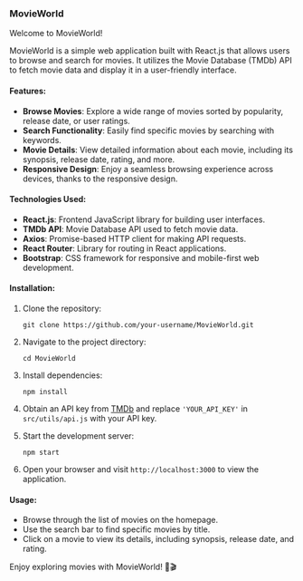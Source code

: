 ### MovieWorld

Welcome to MovieWorld! 

MovieWorld is a simple web application built with React.js that allows users to browse and search for movies. It utilizes the Movie Database (TMDb) API to fetch movie data and display it in a user-friendly interface.

#### Features:
- **Browse Movies**: Explore a wide range of movies sorted by popularity, release date, or user ratings.
- **Search Functionality**: Easily find specific movies by searching with keywords.
- **Movie Details**: View detailed information about each movie, including its synopsis, release date, rating, and more.
- **Responsive Design**: Enjoy a seamless browsing experience across devices, thanks to the responsive design.

#### Technologies Used:
- **React.js**: Frontend JavaScript library for building user interfaces.
- **TMDb API**: Movie Database API used to fetch movie data.
- **Axios**: Promise-based HTTP client for making API requests.
- **React Router**: Library for routing in React applications.
- **Bootstrap**: CSS framework for responsive and mobile-first web development.

#### Installation:
1. Clone the repository:
   ```
   git clone https://github.com/your-username/MovieWorld.git
   ```

2. Navigate to the project directory:
   ```
   cd MovieWorld
   ```

3. Install dependencies:
   ```
   npm install
   ```

4. Obtain an API key from [TMDb](https://www.themoviedb.org/documentation/api) and replace `'YOUR_API_KEY'` in `src/utils/api.js` with your API key.

5. Start the development server:
   ```
   npm start
   ```

6. Open your browser and visit `http://localhost:3000` to view the application.

#### Usage:
- Browse through the list of movies on the homepage.
- Use the search bar to find specific movies by title.
- Click on a movie to view its details, including synopsis, release date, and rating.



Enjoy exploring movies with MovieWorld! 🍿🎬
